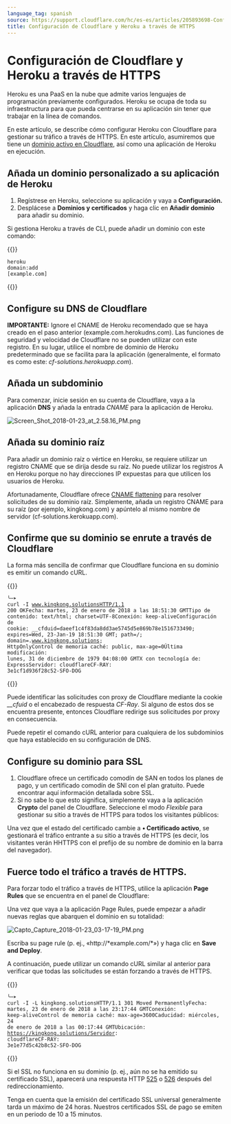 ```yaml
---
language_tag: spanish
source: https://support.cloudflare.com/hc/es-es/articles/205893698-Configuraci%C3%B3n-de-Cloudflare-y-Heroku-a-trav%C3%A9s-de-HTTPS
title: Configuración de Cloudflare y Heroku a través de HTTPS
---
```


# Configuración de Cloudflare y Heroku a través de HTTPS

Heroku es una PaaS en la nube que admite varios lenguajes de programación previamente configurados. Heroku se ocupa de toda su infraestructura para que pueda centrarse en su aplicación sin tener que trabajar en la línea de comandos.

En este artículo, se describe cómo configurar Heroku con Cloudflare para gestionar su tráfico a través de HTTPS. En este artículo, asumiremos que tiene un [dominio activo en Cloudflare](https://support.cloudflare.com/hc/en-us/sections/200820158-CloudFlare-101), así como una aplicación de Heroku en ejecución.

## Añada un dominio personalizado a su aplicación de Heroku

1.  Regístrese en Heroku, seleccione su aplicación y vaya a **Configuración.**
2.  Desplácese a **Dominios y certificados** y haga clic en **Añadir dominio** para añadir su dominio.

Si gestiona Heroku a través de CLI, puede añadir un dominio con este comando:


{{<raw>}}<pre class="CodeBlock CodeBlock-with-rows CodeBlock-scrolls-horizontally CodeBlock-is-light-in-light-theme CodeBlock--language-txt" language="txt"><code><span class="CodeBlock--rows"><span class="CodeBlock--rows-content"><span class="CodeBlock--row"><span class="CodeBlock--row-indicator"></span><div class="CodeBlock--row-content"><span class="CodeBlock--token-plain">heroku domain:add [example.com]</span></div></span></span></span></code></pre>{{</raw>}}

## Configure su DNS de Cloudflare

**IMPORTANTE:** Ignore el CNAME de Heroku recomendado que se haya creado en el paso anterior (example.com.herokudns.com). Las funciones de seguridad y velocidad de Cloudflare no se pueden utilizar con este registro. En su lugar, utilice el nombre de dominio de Heroku predeterminado que se facilita para la aplicación (generalmente, el formato es como este: _cf-solutions.herokuapp.com_).

## Añada un subdominio

Para comenzar, inicie sesión en su cuenta de Cloudflare, vaya a la aplicación **DNS** y añada la entrada _CNAME_ para la aplicación de Heroku.

![Screen_Shot_2018-01-23_at_2.58.16_PM.png](/support/static/Screen_Shot_2018-01-23_at_2.58.16_PM.png)

## Añada su dominio raíz

Para añadir un dominio raíz o vértice en Heroku, se requiere utilizar un registro CNAME que se dirija desde su raíz. No puede utilizar los registros A en Heroku porque no hay direcciones IP expuestas para que utilicen los usuarios de Heroku.

Afortunadamente, Cloudflare ofrece [CNAME flattening](https://support.cloudflare.com/hc/en-us/articles/200169056-CNAME-Flattening-RFC-compliant-support-for-CNAME-at-the-root) para resolver solicitudes de su dominio raíz. Simplemente, añada un registro CNAME para su raíz (por ejemplo, kingkong.com) y apúntelo al mismo nombre de servidor (cf-solutions.kerokuapp.com). 

## Confirme que su dominio se enrute a través de Cloudflare

La forma más sencilla de confirmar que Cloudflare funciona en su dominio es emitir un comando cURL.


{{<raw>}}<pre class="CodeBlock CodeBlock-with-rows CodeBlock-scrolls-horizontally CodeBlock-is-light-in-light-theme CodeBlock--language-txt" language="txt"><code><span class="CodeBlock--rows"><span class="CodeBlock--rows-content"><span class="CodeBlock--row"><span class="CodeBlock--row-indicator"></span><div class="CodeBlock--row-content"><span class="CodeBlock--token-plain">╰─➤  curl -I www.kingkong.solutionsHTTP/1.1 200 OKFecha: martes, 23 de enero de 2018 a las 18:51:30 GMTTipo de contenido: text/html; charset=UTF-8Conexión: keep-aliveConfiguración de cookie: __cfduid=daeef1c4f83da8dd3ae5745d5e869b78e1516733490; expires=Wed, 23-Jan-19 18:51:30 GMT; path=/; domain=.www.kingkong.solutions; HttpOnlyControl de memoria caché: public, max-age=0Última modificación: lunes, 31 de diciembre de 1979 04:08:00 GMTX con tecnología de: ExpressServidor: cloudflareCF-RAY: 3e1cf1d936f28c52-SFO-DOG</span></div></span></span></span></code></pre>{{</raw>}}

Puede identificar las solicitudes con proxy de Cloudflare mediante la cookie _\_\_cfuid_ o el encabezado de respuesta _CF-Ray_. Si alguno de estos dos se encuentra presente, entonces Cloudflare redirige sus solicitudes por proxy en consecuencia.

Puede repetir el comando cURL anterior para cualquiera de los subdominios que haya establecido en su configuración de DNS.

## Configure su dominio para SSL

1.  Cloudflare ofrece un certificado comodín de SAN en todos los planes de pago, y un certificado comodín de SNI con el plan gratuito. Puede encontrar aquí información detallada sobre SSL[](https://www.cloudflare.com/ssl).
2.  Si no sabe lo que esto significa, simplemente vaya a la aplicación **Crypto** del panel de Cloudflare. Seleccione el modo _Flexible_ para gestionar su sitio a través de HTTPS para todos los visitantes públicos:

Una vez que el estado del certificado cambie a **• Certificado activo**, se gestionará el tráfico entrante a su sitio a través de HTTPS (es decir, los visitantes verán HHTTPS con el prefijo de su nombre de dominio en la barra del navegador).  

## Fuerce todo el tráfico a través de HTTPS.

Para forzar todo el tráfico a través de HTTPS, utilice la aplicación **Page Rules** que se encuentra en el panel de Cloudflare:

Una vez que vaya a la aplicación Page Rules, puede empezar a añadir nuevas reglas que abarquen el dominio en su totalidad:

![Capto_Capture_2018-01-23_03-17-19_PM.png](/support/static/Capto_Capture_2018-01-23_03-17-19_PM.png)

Escriba su page rule (p. ej., «http://\*example.com/\*») y haga clic en **Save and Deploy**.

A continuación, puede utilizar un comando cURL similar al anterior para verificar que todas las solicitudes se están forzando a través de HTTPS.


{{<raw>}}<pre class="CodeBlock CodeBlock-with-rows CodeBlock-scrolls-horizontally CodeBlock-is-light-in-light-theme CodeBlock--language-txt" language="txt"><code><span class="CodeBlock--rows"><span class="CodeBlock--rows-content"><span class="CodeBlock--row"><span class="CodeBlock--row-indicator"></span><div class="CodeBlock--row-content"><span class="CodeBlock--token-plain">╰─➤  curl -I -L kingkong.solutionsHTTP/1.1 301 Moved PermanentlyFecha: martes, 23 de enero de 2018 a las 23:17:44 GMTConexión: keep-aliveControl de memoria caché: max-age=3600Caducidad: miércoles, 24 de enero de 2018 a las 00:17:44 GMTUbicación: https://kingkong.solutions/Servidor: cloudflareCF-RAY: 3e1e77d5c42b8c52-SFO-DOG</span></div></span></span></span></code></pre>{{</raw>}}

Si el SSL no funciona en su dominio (p. ej., aún no se ha emitido su certificado SSL), aparecerá una respuesta HTTP [525](https://support.cloudflare.com/hc/en-us/articles/200278659-Error-525-SSL-handshake-failed) o [526](https://support.cloudflare.com/hc/en-us/articles/200721975-Error-526-Invalid-SSL-certificate) después del redireccionamiento.

Tenga en cuenta que la emisión del certificado SSL universal generalmente tarda un máximo de 24 horas. Nuestros certificados SSL de pago se emiten en un periodo de 10 a 15 minutos.
